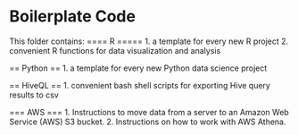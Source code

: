 Boilerplate Code
===========

This folder contains:
==== R =====
    1. a template for every new R project
    2. convenient R functions for data visualization and analysis

== Python ==
    1. a template for every new Python data science project
   
== HiveQL ==
    1. convenient bash shell scripts for exporting Hive query results to csv

=== AWS ===
    1. Instructions to move data from a server to an Amazon Web Service (AWS) S3 bucket.
    2. Instructions on how to work with AWS Athena.
